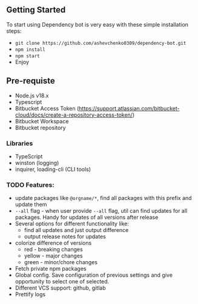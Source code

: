 ## Getting Started
To start using Dependency bot is very easy with these simple installation steps:
* `git clone https://github.com/ashevchenko0309/dependency-bot.git`
* `npm install`
* `npm start`
* Enjoy

## Pre-requiste

- Node.js v18.x
- Typescript
- Bitbucket Access Token (https://support.atlassian.com/bitbucket-cloud/docs/create-a-repository-access-token/)
- Bitbucket Workspace
- Bitbucket repository

### Libraries

- TypeScript
- winston (logging)
- inquirer, loading-cli (CLI tools)

### TODO Features:
- update packages like `@orgname/*`, find all packages with this prefix and update them
- `--all` flag - when user provide `--all` flag, util can find updates for all packages. Handy for updates of all versions after release
- Several options for different functionality like:
  - find all updates and just output difference
  - output release notes for updates
- colorize difference of versions
  - red - breaking changes
  - yellow - major changes
  - green - minor/chore changes
- Fetch private npm packages
- Global config. Save configuration of previous settings and give opportunity to select one of selected.
- Different VCS support: github, gitlab
- Prettify logs
